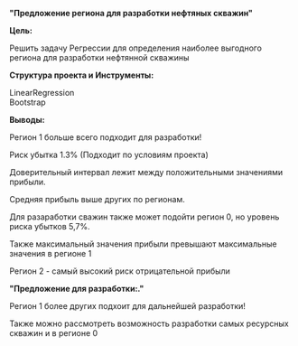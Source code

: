 **"Предложение региона для разработки нефтяных скважин"**

**Цель:**

Решить задачу Регрессии для определения наиболее выгодного региона для разработки нефтянной скважины

**Структура проекта и Инструменты:**

LinearRegression  
Bootstrap

**Выводы:**

Регион 1 больше всего подходит для разработки!

Риск убытка 1.3% (Подходит по условиям проекта)

Доверительный интервал лежит между положительными значениями прибыли.

Средняя прибыль выше других по регионам.

Для разаработки сважин также может подойти регион 0, но уровень риска убытков 5,7%.

Также максимальный значения прибыли превышают максимальные значения в регионе 1

Регион 2 - самый высокий риск отрицательной прибыли

**"Предложение для разработки:."**

Регион 1 более других подхоит для дальнейшей разработки!

Также можно рассмотреть возможность разработки самых ресурсных скважин и в регионе 0
